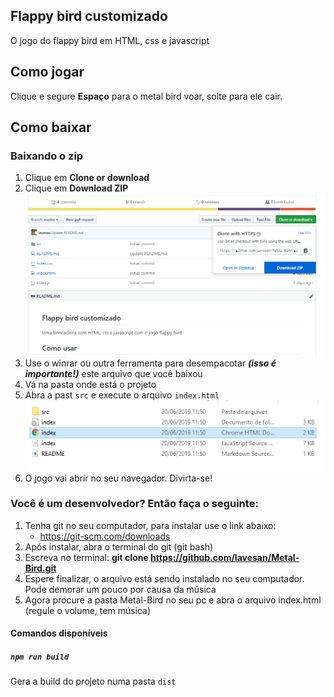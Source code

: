 ## Flappy bird customizado

O jogo do flappy bird em HTML, css e javascript

## Como jogar

Clique e segure **Espaço** para o metal bird voar, solte para ele cair.

## Como baixar

### Baixando o zip

1. Clique em **Clone or download** 
2. Clique em **Download ZIP**
![Imagem mostrando download do zip](./src/assets/metal-bird-screen-shot.png)
3. Use o winrar ou outra ferramenta para desempacotar ***(isso é importante!)*** este arquivo que você baixou
4. Vá na pasta onde está o projeto
5. Abra a past `src` e execute o arquivo `index.html`<br />
![Imagem mostrando o index.html](./src/assets/index.html-image.png)
6. O jogo vai abrir no seu navegador. Divirta-se!

### Você é um desenvolvedor? Então faça o seguinte:

1. Tenha git no seu computador, para instalar use o link abaixo:
    * https://git-scm.com/downloads
2. Após instalar, abra o terminal do git (git bash)
3. Escreva no terminal: **git clone https://github.com/lavesan/Metal-Bird.git**
4. Espere finalizar, o arquivo está sendo instalado no seu computador. Pode demorar um pouco por causa da música
5. Agora procure a pasta Metal-Bird no seu pc e abra o arquivo index.html (regule o volume, tem música)

#### Comandos disponíveis

##### `npm run build`

Gera a build do projeto numa pasta `dist`
